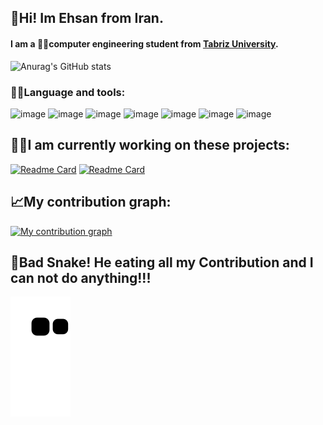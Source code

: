 ## :raising_hand:Hi! Im Ehsan from Iran.<br>
#### I am a :man_technologist:computer engineering student from [Tabriz University](https://ece.tabrizu.ac.ir/fa). 

![Anurag's GitHub stats](https://github-readme-stats.vercel.app/api?username=EhsanShahbazii&show_icons=true&theme=algolia&hide_border=true&border_radius=20)
### :man_technologist:Language and tools:
![image](https://img.shields.io/badge/-JavaScript-FFC513?logo=javascript&logoColor=white&style=for-the-badge)
![image](https://img.shields.io/badge/-sass-FEB2D0?logo=sass&logoColor=white&style=for-the-badge)
![image](https://img.shields.io/badge/-java-E17701?logo=java&logoColor=white&style=for-the-badge)
![image](https://img.shields.io/badge/-javafx-0E87CC?logo=javafx&logoColor=white&style=for-the-badge)
![image](https://img.shields.io/badge/-mysql-0E87CC?logo=mysql&logoColor=white&style=for-the-badge)
![image](https://img.shields.io/badge/-git-D5174E?logo=git&logoColor=white&style=for-the-badge)
![image](https://img.shields.io/badge/-npm-B04E0F?logo=npm&logoColor=white&style=for-the-badge)

## :man_mechanic:I am currently working on these projects:
[![Readme Card](https://github-readme-stats.vercel.app/api/pin/?username=EhsanShahbazii&repo=Me-You-shop-app&theme=algolia&border_radius=20&hide_border=true)](https://github.com/EhsanShahbazii/Me-You-shop-app)
[![Readme Card](https://github-readme-stats.vercel.app/api/pin/?username=EhsanShahbazii&repo=Net-Film&theme=algolia&border_radius=20&hide_border=true)](https://github.com/EhsanShahbazii/Net-Film)

## :chart_with_upwards_trend:My contribution graph:
[![My contribution graph](https://activity-graph.herokuapp.com/graph?username=EhsanShahbazii&theme=react-dark&hide_border=true)](https://github.com/ashutosh00710/github-readme-activity-graph)


## :snake:Bad Snake! He eating all my Contribution and I can not do anything!!!
![snake gif](https://github.com/EhsanShahbazii/EhsanShahbazii/blob/output/github-contribution-grid-snake.svg)
